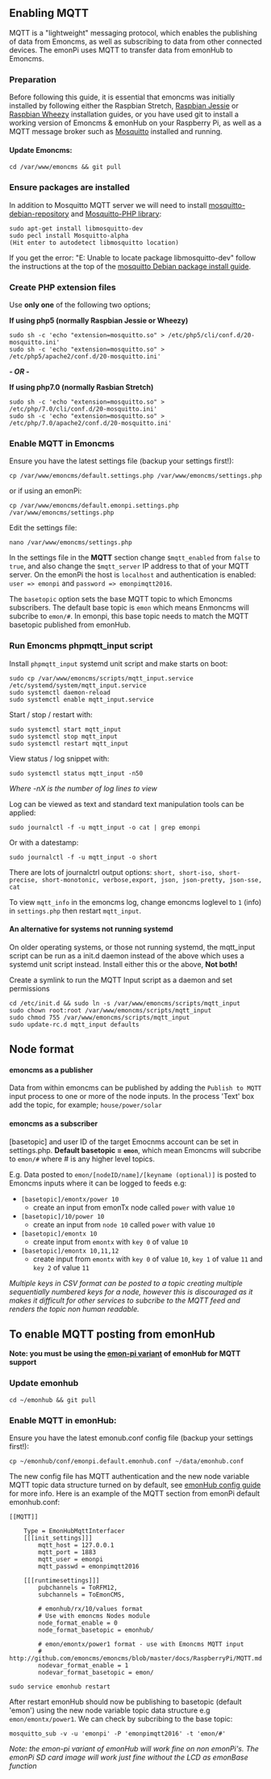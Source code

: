 ## Enabling MQTT
MQTT is a "lightweight" messaging protocol, which enables the publishing of data from Emoncms, as well as subscribing to data from other connected devices. The emonPi uses MQTT to transfer data from emonHub to Emoncms.

### Preparation

Before following this guide, it is essential that emoncms was initially installed by following either the Raspbian Stretch, [Raspbian Jessie](readme.md) or [Raspbian Wheezy](install_Wheezy.md) installation guides, or you have used git to install a working version of Emoncms & emonHub on your Raspberry Pi, as well as a MQTT message broker such as [Mosquitto](http://mosquitto.org/) installed and running.

#### Update Emoncms:

    cd /var/www/emoncms && git pull

### Ensure packages are installed

In addition to Mosquitto MQTT server we will need to install [mosquitto-debian-repository]( http://mosquitto.org/2013/01/mosquitto-debian-repository) and [Mosquitto-PHP library](https://github.com/mgdm/Mosquitto-PHP):

    sudo apt-get install libmosquitto-dev
    sudo pecl install Mosquitto-alpha
    (​Hit enter to autodetect libmosquitto location)
    
If you get the error: "E: Unable to locate package libmosquitto-dev" follow the instructions at the top of the [mosquitto Debian package install guide](http://mosquitto.org/2013/01/mosquitto-debian-repository). 

### Create PHP extension files

Use **only one** of the following two options;

**If using php5 (normally Raspbian Jessie or Wheezy)**

    sudo sh -c 'echo "extension=mosquitto.so" > /etc/php5/cli/conf.d/20-mosquitto.ini'
    sudo sh -c 'echo "extension=mosquitto.so" > /etc/php5/apache2/conf.d/20-mosquitto.ini'
    
***- OR -***

**If using php7.0 (normally Rasbian Stretch)**

    sudo sh -c 'echo "extension=mosquitto.so" > /etc/php/7.0/cli/conf.d/20-mosquitto.ini'
    sudo sh -c 'echo "extension=mosquitto.so" > /etc/php/7.0/apache2/conf.d/20-mosquitto.ini'

### Enable MQTT in Emoncms

Ensure you have the latest settings file (backup your settings first!):

    cp /var/www/emoncms/default.settings.php /var/www/emoncms/settings.php

or if using an emonPi:

    cp /var/www/emoncms/default.emonpi.settings.php /var/www/emoncms/settings.php

Edit the settings file:

    nano /var/www/emoncms/settings.php

In the settings file in the **MQTT** section change `$mqtt_enabled` from `false` to `true`, and also change the `$mqtt_server` IP address to that of your MQTT server. On the emonPi the host is `localhost` and authentication is enabled: `user => emonpi` and `password => emonpimqtt2016`.

The `basetopic` option sets the base MQTT topic to which Emoncms subscribers. The default base topic is `emon` which means Enmoncms will subcribe to `emon/#`. In emonpi, this base topic needs to match the MQTT basetopic published from emonHub.

### Run Emoncms phpmqtt_input script

Install `phpmqtt_input` systemd unit script and make starts on boot: 

```
sudo cp /var/www/emoncms/scripts/mqtt_input.service /etc/systemd/system/mqtt_input.service
sudo systemctl daemon-reload
sudo systemctl enable mqtt_input.service
```

Start / stop / restart with:

```
sudo systemctl start mqtt_input
sudo systemctl stop mqtt_input    
sudo systemctl restart mqtt_input
```

View status / log snippet with:

`sudo systemctl status mqtt_input -n50`

*Where -nX is the number of log lines to view* 

Log can be viewed as text and standard text manipulation tools can be applied: 

`sudo journalctl -f -u mqtt_input -o cat | grep emonpi`

Or with a datestamp:

`sudo journalctl -f -u mqtt_input -o short`

There are lots of journalctrl output options: `short, short-iso, short-precise, short-monotonic, verbose,export, json, json-pretty, json-sse, cat`

To view `mqtt_info` in the emoncms log, change emoncms loglevel to `1` (info) in `settings.php` then restart `mqtt_input`. 

#### An alternative for systems not running systemd

On older operating systems, or those not running systemd, the mqtt_input script can be run as a init.d daemon instead of the above which uses a systemd unit script instead. Install either this or the above, **Not both!**

Create a symlink to run the MQTT Input script as a daemon and set permissions
```
cd /etc/init.d && sudo ln -s /var/www/emoncms/scripts/mqtt_input
sudo chown root:root /var/www/emoncms/scripts/mqtt_input
sudo chmod 755 /var/www/emoncms/scripts/mqtt_input
sudo update-rc.d mqtt_input defaults
```
## Node format

#### emoncms as a publisher

Data from within emoncms can be published by adding the `Publish to MQTT` input process to one or more of the node inputs.
In the process 'Text' box add the topic, for example; `house/power/solar`

#### emoncms as a subscriber

[basetopic] and user ID of the target Emocnms account can be set in settings.php. **Default basetopic = `emon`**, which mean Emoncms will subcribe to `emon/#` where # is any higher level topics.

E.g. Data posted to `emon/[nodeID/name]/[keyname (optional)]` is posted to Emoncms inputs where it can be logged to feeds e.g:

* `[basetopic]/emontx/power 10`
    * create an input from emonTx node called `power` with value `10`  
* `[basetopic]/10/power 10`
    * create an input from `node 10` called `power` with value `10`
* `[basetopic]/emontx 10`
    * create input from `emontx` with `key 0` of value `10`
* `[basetopic]/emontx 10,11,12`
    * create input from `emontx` with `key 0` of value `10`, `key 1` of value `11` and `key 2` of value `11`

*Multiple keys in CSV format can be posted to a topic creating multiple sequentially numbered keys for a node, however this is discouraged as it makes it difficult for other services to subcribe to the MQTT feed and renders the topic non human readable.*

## To enable MQTT posting from emonHub

**Note: you must be using the [emon-pi variant](https://github.com/openenergymonitor/emonhub) of emonHub for MQTT support**

### Update emonhub

    cd ~/emonhub && git pull

### Enable MQTT in emonHub:

Ensure you have the latest emonub.conf config file (backup your settings first!):

    cp ~/emonhub/conf/emonpi.default.emonhub.conf ~/data/emonhub.conf

The new config file has MQTT authentication and the new node variable MQTT topic data structure turned on by default, see [emonHub config guide](http://github.com/openenergymonitor/emonhub/blob/emon-pi/configuration.md) for more info. Here is an example of the MQTT section from emonPi default emonhub.conf:

```
[[MQTT]]

    Type = EmonHubMqttInterfacer
    [[[init_settings]]]
        mqtt_host = 127.0.0.1
        mqtt_port = 1883
        mqtt_user = emonpi
        mqtt_passwd = emonpimqtt2016

    [[[runtimesettings]]]
        pubchannels = ToRFM12,
        subchannels = ToEmonCMS,

        # emonhub/rx/10/values format
        # Use with emoncms Nodes module
        node_format_enable = 0
        node_format_basetopic = emonhub/

        # emon/emontx/power1 format - use with Emoncms MQTT input
        # http://github.com/emoncms/emoncms/blob/master/docs/RaspberryPi/MQTT.md
        nodevar_format_enable = 1
        nodevar_format_basetopic = emon/
```


    sudo service emonhub restart

After restart emonHub should now be publishing to basetopic (default 'emon') using the new node variable topic data structure e.g `emon/emontx/power1`. We can check by subcribing to the base topic:

    mosquitto_sub -v -u 'emonpi' -P 'emonpimqtt2016' -t 'emon/#'

*Note: the emon-pi variant of emonHub will work fine on non emonPi's. The emonPi SD card image will work just fine without the LCD as emonBase function*
